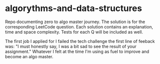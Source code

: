 # algorythms-and-data-structures

Repo documenting zero to algo master journey. The solution is for the corresponding LeetCode question. Each solution contains an explanation, time and space complexity. Tests for each Q will be included as well. 

The first job I applied for I failed the tech challenge the first line of feeback was: "I must honestly say, I was a bit sad to see the result of your assignment." Whatever I felt at the time I'm using as fuel to improve and become an algo master. 
